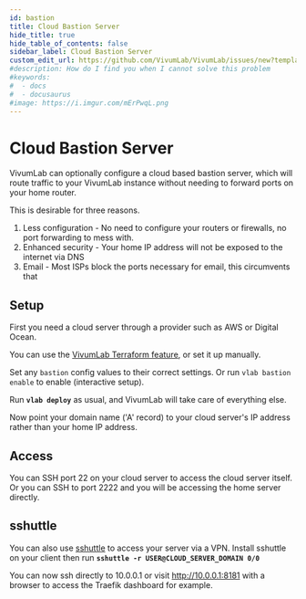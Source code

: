 ```yaml
---
id: bastion
title: Cloud Bastion Server
hide_title: true
hide_table_of_contents: false
sidebar_label: Cloud Bastion Server
custom_edit_url: https://github.com/VivumLab/VivumLab/issues/new?template=documentation.md
#description: How do I find you when I cannot solve this problem
#keywords:
#  - docs
#  - docusaurus
#image: https://i.imgur.com/mErPwqL.png
---
```


# Cloud Bastion Server

VivumLab can optionally configure a cloud based bastion server, which will route
traffic to your VivumLab instance without needing to forward ports on your home router.

This is desirable for three reasons.

1. Less configuration - No need to configure your routers or firewalls, no port forwarding to mess with.
2. Enhanced security - Your home IP address will not be exposed to the internet via DNS
3. Email - Most ISPs block the ports necessary for email, this circumvents that

## Setup

First you need a cloud server through a provider such as AWS or Digital Ocean.

You can use the [VivumLab Terraform feature](terraform), or set it up manually.

Set any `bastion` config values to their correct settings. Or run `vlab bastion enable` to enable (interactive setup).

Run **`vlab deploy`** as usual, and VivumLab will take care of everything else.

Now point your domain name ('A' record) to your cloud server's IP address rather than your home IP address.

## Access

You can SSH port 22 on your cloud server to access the cloud server itself. Or you can
SSH to port 2222 and you will be accessing the home server directly.

## sshuttle

You can also use [sshuttle](https://github.com/sshuttle/sshuttle) to access your server via a VPN. Install sshuttle on your client then run **`sshuttle -r USER@CLOUD_SERVER_DOMAIN 0/0`**

You can now ssh directly to 10.0.0.1 or visit http://10.0.0.1:8181 with a browser to access the Traefik dashboard for example.
